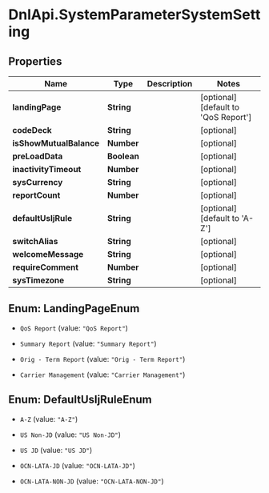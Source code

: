 # DnlApi.SystemParameterSystemSetting

## Properties
Name | Type | Description | Notes
------------ | ------------- | ------------- | -------------
**landingPage** | **String** |  | [optional] [default to &#39;QoS Report&#39;]
**codeDeck** | **String** |  | [optional] 
**isShowMutualBalance** | **Number** |  | [optional] 
**preLoadData** | **Boolean** |  | [optional] 
**inactivityTimeout** | **Number** |  | [optional] 
**sysCurrency** | **String** |  | [optional] 
**reportCount** | **Number** |  | [optional] 
**defaultUsIjRule** | **String** |  | [optional] [default to &#39;A-Z&#39;]
**switchAlias** | **String** |  | [optional] 
**welcomeMessage** | **String** |  | [optional] 
**requireComment** | **Number** |  | [optional] 
**sysTimezone** | **String** |  | [optional] 


<a name="LandingPageEnum"></a>
## Enum: LandingPageEnum


* `QoS Report` (value: `"QoS Report"`)

* `Summary Report` (value: `"Summary Report"`)

* `Orig - Term Report` (value: `"Orig - Term Report"`)

* `Carrier Management` (value: `"Carrier Management"`)




<a name="DefaultUsIjRuleEnum"></a>
## Enum: DefaultUsIjRuleEnum


* `A-Z` (value: `"A-Z"`)

* `US Non-JD` (value: `"US Non-JD"`)

* `US JD` (value: `"US JD"`)

* `OCN-LATA-JD` (value: `"OCN-LATA-JD"`)

* `OCN-LATA-NON-JD` (value: `"OCN-LATA-NON-JD"`)




